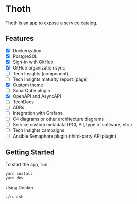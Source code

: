 # Thoth

Thoth is an app to expose a service catalog.

## Features

- [x] Dockerization
- [x] PostgreSQL
- [x] Sign-in with GitHub
- [x] GitHub organization sync
- [ ] Tech Insights (component)
- [ ] Tech Insights maturity report (page)
- [x] Custom theme
- [ ] SonarQube plugin
- [x] OpenAPI and AsyncAPI
- [ ] TechDocs
- [ ] ADRs
- [ ] Integration with Grafana
- [ ] C4 diagrams or other architecture diagrams
- [ ] Service custom metadata (PCI, PII, type of software, etc.)
- [ ] Tech Insights campaigns
- [ ] Ansible Semaphore plugin (third-party API plugin)

## Getting Started

To start the app, run:

```sh
yarn install
yarn dev
```

Using Docker:

```bash
./run.sh
```
